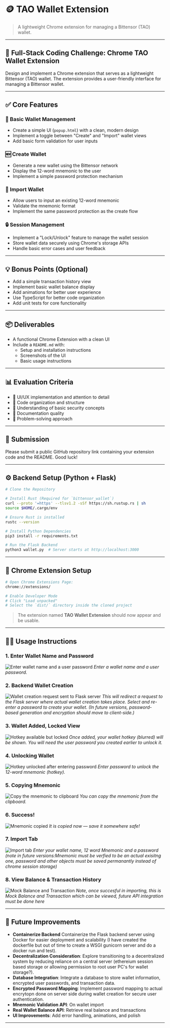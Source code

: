 # 🪙 TAO Wallet Extension

> A lightweight Chrome extension for managing a Bittensor (TAO) wallet.

---

## 🧪 Full-Stack Coding Challenge: Chrome TAO Wallet Extension

Design and implement a Chrome extension that serves as a lightweight Bittensor (TAO) wallet. The extension provides a user-friendly interface for managing a Bittensor wallet.

---

## ✅ Core Features

### 🔐 Basic Wallet Management

- Create a simple UI (`popup.html`) with a clean, modern design
- Implement a toggle between "Create" and "Import" wallet views
- Add basic form validation for user inputs

### 🆕 Create Wallet

- Generate a new wallet using the Bittensor network
- Display the 12-word mnemonic to the user
- Implement a simple password protection mechanism

### 🔁 Import Wallet

- Allow users to input an existing 12-word mnemonic
- Validate the mnemonic format
- Implement the same password protection as the create flow

### 🔒 Session Management

- Implement a "Lock/Unlock" feature to manage the wallet session
- Store wallet data securely using Chrome's storage APIs
- Handle basic error cases and user feedback

---

## 💡 Bonus Points (Optional)

- Add a simple transaction history view
- Implement basic wallet balance display
- Add animations for better user experience
- Use TypeScript for better code organization
- Add unit tests for core functionality

---

## 📦 Deliverables

- A functional Chrome Extension with a clean UI
- Include a `README.md` with:
  - Setup and installation instructions
  - Screenshots of the UI
  - Basic usage instructions

---

## 📊 Evaluation Criteria

- 🎨 UI/UX implementation and attention to detail
- 🧱 Code organization and structure
- 🧪 Understanding of basic security concepts
- 📝 Documentation quality
- 🚀 Problem-solving approach

---

## 🧳 Submission

Please submit a public GitHub repository link containing your extension code and the README. Good luck!

---

## ⚙️ Backend Setup (Python + Flask)

```bash
# Clone the Repository

# Install Rust (Required for `bittensor_wallet`)
curl --proto '=https' --tlsv1.2 -sSf https://sh.rustup.rs | sh
source $HOME/.cargo/env

# Ensure Rust is installed
rustc --version

# Install Python Dependencies
pip3 install -r requirements.txt

# Run the Flask Backend
python3 wallet.py  # Server starts at http://localhost:3000
```

---

## 🧹 Chrome Extension Setup

```bash
# Open Chrome Extensions Page:
chrome://extensions/

# Enable Developer Mode
# Click "Load unpacked"
# Select the `dist/` directory inside the cloned project
```

> The extension named **TAO Wallet Extension** should now appear and be usable.

---

## 🧑‍💻 Usage Instructions

### 1. Enter Wallet Name and Password
![Enter wallet name and a user password](images/1.png)
*Enter a wallet name and a user password.*

### 2. Backend Wallet Creation
![Wallet creation request sent to Flask server](images/2.png)
*This will redirect a request to the Flask server where actual wallet creation takes place.
Select and re-enter a password to create your wallet.
(In future versions, password-based generation and encryption should move to client-side.)*

### 3. Wallet Added, Locked View
![Hotkey available but locked](images/3.png)
*Once added, your wallet hotkey (blurred) will be shown.
You will need the user password you created earlier to unlock it.*

### 4. Unlocking Wallet
![Hotkey unlocked after entering password](images/4.png)
*Enter password to unlock the 12-word mnemonic (hotkey).*

### 5. Copying Mnemonic
![Copy the mnemonic to clipboard](images/5.png)
*You can copy the mnemonic from the clipboard.*

### 6. Success!
![Mnemonic copied](images/6.png)
*It is copied now — save it somewhere safe!*

### 7. Import Tab
![Import tab](images/7.png)
*Enter your wallet name, 12 word Mnemonic and a password (note in future versions:Mnemonic must be verfied to be an actual exisitng one, password and other objects must be saved permanantly instead of chrome session storage)*

### 8. View Balance & Transaction History
![Mock Balance and Transaction](images/8.png)
*Note, once succesful in importing, this is Mock Balance and Transaction which can be viewed, future API integration must be done here*

---

## 🚀 Future Improvements

- **Containerize Backend** Containerize the Flask backend server using Docker for easier deployment and scalability (I have created the          dockerfile but out of time to create a WSGI gunicorn server and do a docker run and test).
- **Decentralization Consideration**: Explore transitioning to a decentralized system by reducing reliance on a central server (ethereium session based storage or allowing permission to root user PC's for wallet storage?).
- **Database Integration**: Integrate a database to store wallet information, encrypted user passwords, and transaction data.
- **Encrypted Password Mapping**: Implement password mapping to actual encrytopn done on server side during wallet creation for secure user authentication.
- **Mnemonic Validation API**: On wallet import
- **Real Wallet Balance API**: Retrieve real balance and transactions
- **UI Improvements**: Add error handling, animations, and polish

---